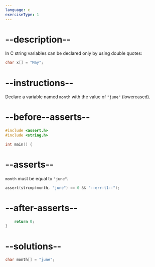 ```yaml
---
language: c
exerciseType: 1
---
```


# --description--

In C string variables can be declared only by using double quotes:
```c
char x[] = "May";
```

# --instructions--

Declare a variable named `month` with the value of `"june"` (lowercased).

# --before--asserts--

```c
#include <assert.h>
#include <string.h>

int main() {
```

# --asserts--

`month` must be equal to `"june"`.

```c
assert(strcmp(month, "june") == 0 && "--err-t1--");
```

# --after-asserts--

```c
    return 0;
}
```

# --solutions--

```c
char month[] = "june";
```
